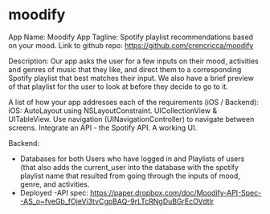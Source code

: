 # moodify
App Name: Moodify
App Tagline: Spotify playlist recommendations based on your mood.
Link to github repo:
https://github.com/crencricca/moodify

Description:
Our app asks the user for a few inputs on their mood, activities and genres of music that they like, and direct them to a corresponding Spotify playlist that best matches their input. We also have a brief preview of that playlist for the user to look at before they decide to go to it.


A list of how your app addresses each of the requirements (iOS / Backend):
iOS:
AutoLayout using NSLayoutConstraint.
UICollectionView & UITableView.
Use navigation (UINavigationController) to navigate between screens.
Integrate an API - the Spotify API.
A working UI.

Backend: 
- Databases for both Users who have logged in and Playlists of users (that also adds the current_user into the database with the spotify playlist name that resulted from going through the inputs of mood, genre, and activities.
- Deployed 
-API spec: https://paper.dropbox.com/doc/Moodify-API-Spec--AS_o~fveGb_fOjeVi3tvCgpBAQ-9rLTcRNgDuBGrEcOVdtlr

